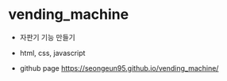# vending_machine

- 자판기 기능 만들기

* html, css, javascript

* github page
  https://seongeun95.github.io/vending_machine/
